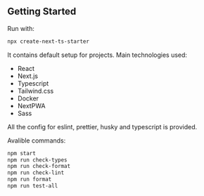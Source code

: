 ## Getting Started

Run with:

```bash
npx create-next-ts-starter
```

It contains default setup for projects.
Main technologies used:

- React
- Next.js
- Typescript
- Tailwind.css
- Docker
- NextPWA
- Sass

All the config for eslint, prettier, husky and typescript is provided.

Avalible commands:

```bash
npm start
npm run check-types
npm run check-format
npm run check-lint
npm run format
npm run test-all
```
